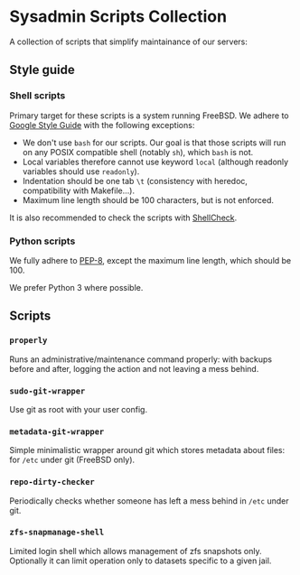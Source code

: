 # Sysadmin Scripts Collection

A collection of scripts that simplify maintainance of our servers:

## Style guide

### Shell scripts

Primary target for these scripts is a system running FreeBSD. We adhere to [Google Style Guide](https://google.github.io/styleguide/shell.xml) with the following exceptions:
  - We don't use `bash` for our scripts. Our goal is that those scripts will run on any POSIX compatible shell (notably `sh`), which `bash` is not.
  - Local variables therefore cannot use keyword `local` (although readonly variables should use `readonly`).
  - Indentation should be one tab `\t` (consistency with heredoc, compatibility with Makefile…).
  - Maximum line length should be 100 characters, but is not enforced.

It is also recommended to check the scripts with [ShellCheck](http://www.shellcheck.net/).

### Python scripts

We fully adhere to [PEP-8](https://www.python.org/dev/peps/pep-0008/), except the maximum line length, which should be 100.

We prefer Python 3 where possible.
  
## Scripts

### `properly`

Runs an administrative/maintenance command properly: with backups before and after, logging the action and not leaving a mess behind.

### `sudo-git-wrapper`

Use git as root with your user config.

### `metadata-git-wrapper`

Simple minimalistic wrapper around git which stores metadata about files: for `/etc` under git (FreeBSD only).

### `repo-dirty-checker`

Periodically checks whether someone has left a mess behind in `/etc` under git.

### `zfs-snapmanage-shell`

Limited login shell which allows management of zfs snapshots only. Optionally it can limit operation only to datasets specific to a given jail.
